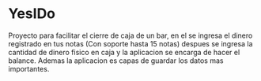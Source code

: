 # YesIDo

Proyecto para facilitar el cierre de caja de un bar, en el se ingresa el dinero registrado en tus notas (Con soporte hasta 15 notas) despues se ingresa la cantidad de dinero fisico en caja y la aplicacion se encarga de hacer el balance. Ademas la aplicacion es capas de guardar los datos mas importantes.
